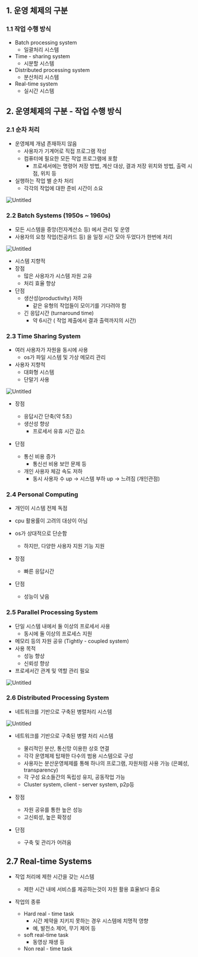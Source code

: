 ## 1. 운영 체제의 구분

### 1.1 작업 수행 방식

- Batch processing system
  - 일괄처리 시스템
- Time - sharing system
  - 시분할 시스템
- Distributed processing system
  - 분산처리 시스템
- Real-time system
  - 실시간 시스템

## 2. 운영체제의 구분 - 작업 수행 방식

### 2.1 순차 처리

- 운영체제 개념 존재하지 않음
  - 사용자가 기계어로 직접 프로그램 작성
  - 컴퓨터에 필요한 모든 작업 프로그램에 포함
    - 프로세서에는 명령어 저장 방법, 계산 대상, 결과 저장 위치와 방법, 출력 시점, 위치 등
- 실행하는 작업 별 순차 처리
  - 각각의 작업에 대한 준비 시간이 소요

![Untitled](https://s3-us-west-2.amazonaws.com/secure.notion-static.com/9e50e5dc-a750-43b2-9a8e-48550818165f/Untitled.png)

### 2.2 Batch Systems (1950s ~ 1960s)

- 모든 시스템을 중앙(전자계산소 등) 에서 관리 및 운영
- 사용자의 요청 작업(천공카드 등) 을 일정 시간 모아 두었다가 한번에 처리

![Untitled](https://s3-us-west-2.amazonaws.com/secure.notion-static.com/d5199603-7d11-40b8-9974-5fc294dc7788/Untitled.png)

- 시스템 지향적
- 장점
  - 많은 사용자가 시스템 자원 고유
  - 처리 효율 향상
- 단점
  - 생산성(productivity) 저하
    - 같은 유형의 작업들이 모이기를 기다려야 함
  - 긴 응답시간 (turnaround time)
    - 약 6시간 ( 작업 제출에서 결과 출력까지의 시간)

### 2.3 Time Sharing System

- 여러 사용자가 자원을 동시에 사용
  - os가 파일 시스템 및 가상 메모리 관리
- 사용자 지향적
  - 대화형 시스템
  - 단말기 사용

![Untitled](https://s3-us-west-2.amazonaws.com/secure.notion-static.com/1387eef0-10db-4b8c-a211-ab6d092866b9/Untitled.png)

- 장점
  
  - 응답시간 단축(약 5초)
  - 생산성 향상
    - 프로세서 유휴 시간 감소

- 단점
  
  - 통신 비용 증가
    - 통신선 비용 보안 문제 등
  - 개인 사용자 체감 속도 저하
    - 동시 사용자 수 up → 시스템 부하 up → 느려짐 (개인관점)

### 2.4 Personal Computing

- 개인이 시스템 전체 독점

- cpu 활용률이 고려의 대상이 아님

- os가 상대적으로 단순함
  
  - 하지만, 다양한 사용자 지원 기능 지원

- 장점
  
  - 빠른 응답시간

- 단점
  
  - 성능이 낮음

### 2.5 Parallel Processing System

- 단일 시스템 내에서 둘 이상의 프로세서 사용
  - 동시에 둘 이상의 프로세스 지원
- 메모리 등의 자원 공유 (Tightly - coupled system)
- 사용 목적
  - 성능 향상
  - 신뢰성 향상
- 프로세서간 관계 및 역할 관리 필요

![Untitled](https://s3-us-west-2.amazonaws.com/secure.notion-static.com/317792c7-59bf-407d-b0fa-b6404f32aa78/Untitled.png)

### 2.6 Distributed Processing System

- 네트워크를 기반으로 구축된 병렬처리 시스템

![Untitled](https://s3-us-west-2.amazonaws.com/secure.notion-static.com/f3df7b11-6533-4010-937f-6cdc367cfceb/Untitled.png)

- 네트워크를 기반으로 구축된 병렬 처리 시스템
  
  - 물리적인 분산, 통신망 이용한 상호 연결
  - 각각 운영체제 탑재한 다수의 범용 시스템으로 구성
  - 사용자는 분산운영체제를 통해 하나의 프로그램, 자원처럼 사용 가능 (은폐성, transparency)
  - 각 구성 요소들간의 독립성 유지, 공동작업 가능
  - Cluster system, client - server system, p2p등

- 장점
  
  - 자원 공유를 통한 높은 성능
  - 고신뢰성, 높은 확정성

- 단점
  
  - 구축 및 관리가 어려움

## 2.7 Real-time Systems

- 작업 처리에 제한 시간을 갖는 시스템
  
  - 제한 시간 내에 서비스를 제공하는것이 자원 활용 효율보다 중요

- 작업의 종류
  
  - Hard real - time task
    - 시간 제약을 지키지 못하는 경우 시스템에 치명적 영향
    - 예, 발전소 제어, 무기 제어 등
  - soft real-time task
    - 동영상 재생 등
  - Non real - time task
